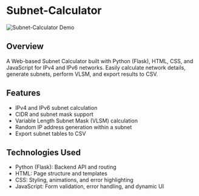 # Subnet-Calculator
![Subnet-Calculator Demo](Demo.gif)

## Overview
A Web-based Subnet Calculator built with Python (Flask), HTML, CSS, and JavaScript for IPv4 and IPv6 networks. Easily calculate network details, generate subnets, perform VLSM, and export results to CSV.

## Features
- IPv4 and IPv6 subnet calculation
- CIDR and subnet mask support
- Variable Length Subnet Mask (VLSM) calculation
- Random IP address generation within a subnet
- Export subnet tables to CSV


## Technologies Used
- Python (Flask): Backend API and routing
- HTML: Page structure and templates
-  CSS: Styling, animations, and error highlighting
- JavaScript: Form validation, error handling, and dynamic UI
